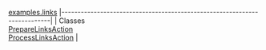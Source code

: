 [examples.links](../../examples/links/package-summary.html.md)
|--------------------------------------------------------------------------|
| Classes                                                                  
  [PrepareLinksAction](PrepareLinksAction.html.md "class in examples.links")  
  [ProcessLinksAction](ProcessLinksAction.html.md "class in examples.links")  |


